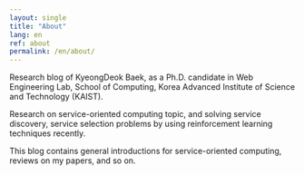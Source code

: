 ```yaml
---
layout: single
title: "About"
lang: en
ref: about
permalink: /en/about/
---
```

Research blog of KyeongDeok Baek, as a Ph.D. candidate in Web Engineering Lab, School of Computing, Korea Advanced Institute of Science and Technology (KAIST).

Research on service-oriented computing topic, and solving service discovery, service selection problems by using reinforcement learning techniques recently.

This blog contains general introductions for service-oriented computing, reviews on my papers, and so on.

